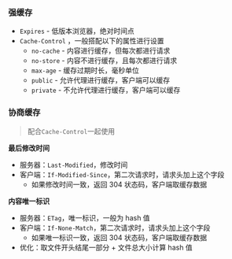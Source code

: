 ### 强缓存

- `Expires` - 低版本浏览器，绝对时间点
- `Cache-Control` ，一般搭配以下的属性进行设置
  - `no-cache` - 内容进行缓存，但每次都进行请求
  - `no-store` - 内容不进行缓存，且每次都进行请求
  - `max-age` - 缓存过期时长，毫秒单位
  - `public` - 允许代理进行缓存，客户端可以缓存
  - `private` - 不允许代理进行缓存，客户端可以缓存

### 协商缓存

> 配合`Cache-Control`一起使用

**最后修改时间**

- 服务器：`Last-Modified`，修改时间
- 客户端：`If-Modified-Since`，第二次请求时，请求头加上这个字段
  - 如果修改时间一致，返回 304 状态码，客户端取缓存数据

**内容唯一标识**

- 服务器：`ETag`，唯一标识，一般为 hash 值
- 客户端：`If-None-Match`，第二次请求时，请求头加上这个字段
  - 如果唯一标识一致，返回 304 状态码，客户端取缓存数据
- 优化：取文件开头结尾一部分 + 文件总大小计算 hash 值